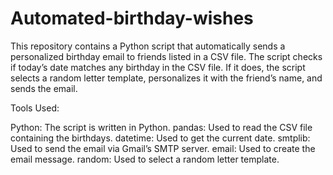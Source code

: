 # Automated-birthday-wishes
This repository contains a Python script that automatically sends a personalized birthday email to friends listed in a CSV file. The script checks if today’s date matches any birthday in the CSV file. If it does, the script selects a random letter template, personalizes it with the friend’s name, and sends the email.

Tools Used:

Python: The script is written in Python.
pandas: Used to read the CSV file containing the birthdays.
datetime: Used to get the current date.
smtplib: Used to send the email via Gmail’s SMTP server.
email: Used to create the email message.
random: Used to select a random letter template.